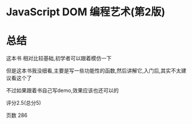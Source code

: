 # JavaScript DOM 编程艺术(第2版)

# 总结

这本书 相对比较基础,初学者可以跟着模仿一下

但是这本书我没细看,主要是写一些功能性的函数,然后讲解它,入门后,其实不太建议看这个了

不过如果跟着书自己写demo,效果应该也还可以的

评分2.5(总分5)

页数 286